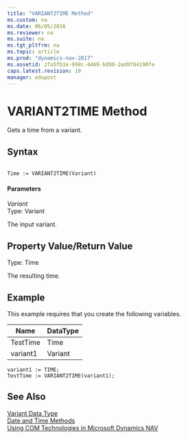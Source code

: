 ```yaml
---
title: "VARIANT2TIME Method"
ms.custom: na
ms.date: 06/05/2016
ms.reviewer: na
ms.suite: na
ms.tgt_pltfrm: na
ms.topic: article
ms.prod: "dynamics-nav-2017"
ms.assetid: 2fa5fb1e-998c-4469-bd90-2ed0f64190fe
caps.latest.revision: 10
manager: edupont
---
```

# VARIANT2TIME Method
Gets a time from a variant.  
  
## Syntax  
  
```  
  
Time := VARIANT2TIME(Variant)  
```  
  
#### Parameters  
 *Variant*  
 Type: Variant  
  
 The input variant.  
  
## Property Value/Return Value  
 Type: Time  
  
 The resulting time.  
  
## Example  
 This example requires that you create the following variables.  
  
|Name|DataType|  
|----------|--------------|  
|TestTime|Time|  
|variant1|Variant|  
  
```  
variant1 := TIME;  
TestTime := VARIANT2TIME(variant1);  
```  
  
## See Also  
 [Variant Data Type](Variant-Data-Type.md)   
 [Date and Time Methods](Date-and-Time-Methods.md)   
 [Using COM Technologies in Microsoft Dynamics NAV](Using-COM-Technologies-in-Microsoft-Dynamics-NAV.md)
